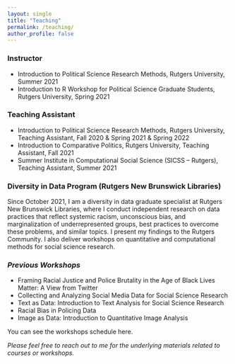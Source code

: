 ```yaml
---
layout: single
title: "Teaching"
permalink: /teaching/
author_profile: false
---
```


### Instructor 

* Introduction to Political Science Research Methods, Rutgers University, Summer 2021
* Introduction to R Workshop for Political Science Graduate Students, Rutgers University, Spring 2021

### Teaching Assistant

* Introduction to Political Science Research Methods, Rutgers University, Teaching Assistant, Fall 2020 & Spring 2021 & Spring 2022
* Introduction to Comparative Politics, Rutgers University, Teaching Assistant, Fall 2021
* <a style="text-decoration:none" href="https://sicss.io/2021/rutgers/" target = "blank_"> Summer Institute in Computational Social Science (SICSS – Rutgers)</a>, Teaching Assistant, Summer 2021 

### Diversity in Data Program (Rutgers New Brunswick Libraries) 

Since October 2021, I am a diversity in data graduate specialist at Rutgers New Brunswick Libraries, where I conduct independent research on data practices that reflect systemic racism, unconscious bias, and marginalization of underrepresented groups, best practices to overcome these problems, and similar topics. I present my findings to the Rutgers Community. I also deliver workshops on quantitative and computational methods for social science research.

### <i>Previous Workshops </i>

* Framing Racial Justice and Police Brutality in the Age of Black Lives Matter: A View from Twitter
* Collecting and Analyzing Social Media Data for Social Science Research 
* Text as Data: Introduction to Text Analysis for Social Science Research
* Racial Bias in Policing Data
* Image as Data: Introduction to Quantitative Image Analysis

You can see the workshops schedule  <a style="text-decoration:none" href = "https://libcal.rutgers.edu/calendar/nblworkshops?cid=4537&t=d&d=0000-00-00&cal=4537&inc=0" target = "blank_"> here</a>.  

<i> Please feel free to reach out to me for the underlying materials related to courses or workshops.</i>





